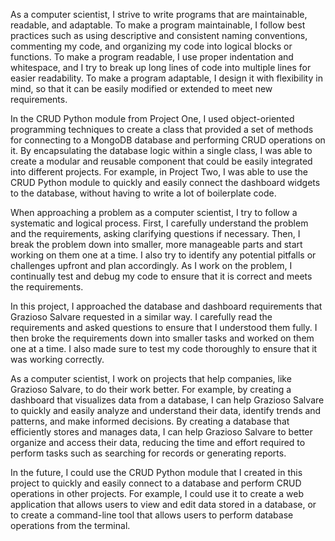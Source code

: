 As a computer scientist, I strive to write programs that are maintainable, readable, and adaptable. To make a program maintainable, I follow best practices such as using descriptive and consistent naming conventions, commenting my code, and organizing my code into logical blocks or functions. To make a program readable, I use proper indentation and whitespace, and I try to break up long lines of code into multiple lines for easier readability. To make a program adaptable, I design it with flexibility in mind, so that it can be easily modified or extended to meet new requirements.

In the CRUD Python module from Project One, I used object-oriented programming techniques to create a class that provided a set of methods for connecting to a MongoDB database and performing CRUD operations on it. By encapsulating the database logic within a single class, I was able to create a modular and reusable component that could be easily integrated into different projects. For example, in Project Two, I was able to use the CRUD Python module to quickly and easily connect the dashboard widgets to the database, without having to write a lot of boilerplate code.

When approaching a problem as a computer scientist, I try to follow a systematic and logical process. First, I carefully understand the problem and the requirements, asking clarifying questions if necessary. Then, I break the problem down into smaller, more manageable parts and start working on them one at a time. I also try to identify any potential pitfalls or challenges upfront and plan accordingly. As I work on the problem, I continually test and debug my code to ensure that it is correct and meets the requirements.

In this project, I approached the database and dashboard requirements that Grazioso Salvare requested in a similar way. I carefully read the requirements and asked questions to ensure that I understood them fully. I then broke the requirements down into smaller tasks and worked on them one at a time. I also made sure to test my code thoroughly to ensure that it was working correctly.

As a computer scientist, I work on projects that help companies, like Grazioso Salvare, to do their work better. For example, by creating a dashboard that visualizes data from a database, I can help Grazioso Salvare to quickly and easily analyze and understand their data, identify trends and patterns, and make informed decisions. By creating a database that efficiently stores and manages data, I can help Grazioso Salvare to better organize and access their data, reducing the time and effort required to perform tasks such as searching for records or generating reports.

In the future, I could use the CRUD Python module that I created in this project to quickly and easily connect to a database and perform CRUD operations in other projects. For example, I could use it to create a web application that allows users to view and edit data stored in a database, or to create a command-line tool that allows users to perform database operations from the terminal.



